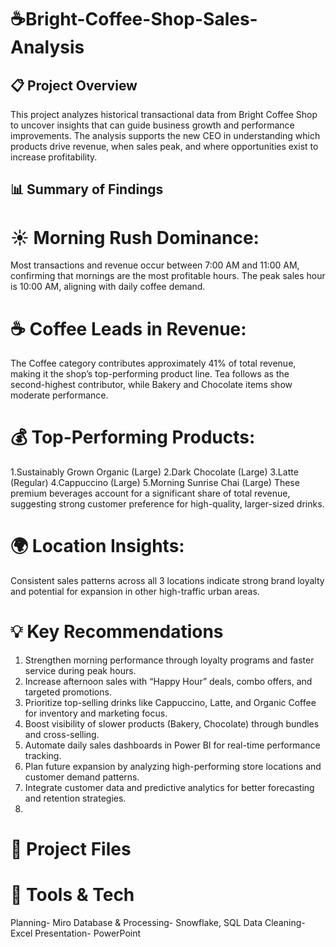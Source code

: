 # ☕Bright-Coffee-Shop-Sales-Analysis
## 📋 Project Overview
This project analyzes historical transactional data from Bright Coffee Shop to uncover insights that can guide business growth and performance improvements. The analysis supports the new CEO in understanding which products drive revenue, when sales peak, and where opportunities exist to increase profitability.

## 📊 Summary of Findings
# ☀️ Morning Rush Dominance:
Most transactions and revenue occur between 7:00 AM and 11:00 AM, confirming that mornings are the most profitable hours. The peak sales hour is 10:00 AM, aligning with daily coffee demand.

# ☕ Coffee Leads in Revenue:
The Coffee category contributes approximately 41% of total revenue, making it the shop’s top-performing product line. Tea follows as the second-highest contributor, while Bakery and Chocolate items show moderate performance.

# 💰 Top-Performing Products:
1.Sustainably Grown Organic (Large)
2.Dark Chocolate (Large)
3.Latte (Regular)
4.Cappuccino (Large)
5.Morning Sunrise Chai (Large)
These premium beverages account for a significant share of total revenue, suggesting strong customer preference for high-quality, larger-sized drinks.

# 🌍 Location Insights:
Consistent sales patterns across all 3 locations indicate strong brand loyalty and potential for expansion in other high-traffic urban areas.

# 💡 Key Recommendations
1. Strengthen morning performance through loyalty programs and faster service during peak hours.
2. Increase afternoon sales with “Happy Hour” deals, combo offers, and targeted promotions.
3. Prioritize top-selling drinks like Cappuccino, Latte, and Organic Coffee for inventory and marketing focus.
4. Boost visibility of slower products (Bakery, Chocolate) through bundles and cross-selling.
5. Automate daily sales dashboards in Power BI for real-time performance tracking.
6. Plan future expansion by analyzing high-performing store locations and customer demand patterns.
7. Integrate customer data and predictive analytics for better forecasting and retention strategies.
8. 
# 📂 Project Files

# 🧰 Tools & Tech
Planning-	Miro
Database & Processing-	Snowflake, SQL
Data Cleaning-	Excel
Presentation-	PowerPoint

